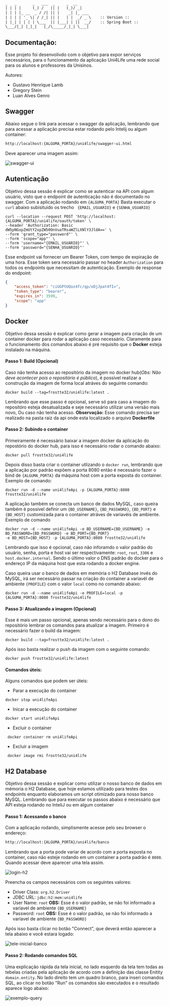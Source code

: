 ```txt
_   _       _   ___  _     _  __
| | | |     (_) /   || |   (_)/ _|
| | | |_ __  _ / /| || |    _| |_ ___
| | | | '_ \| / /_| || |   | |  _/ _ \    :: Version ::                    (v1.0.0)
| |_| | | | | \___  || |___| | ||  __/    :: Spring Boot ::                (v2.4.3)
\___/|_| |_|_|   |_/\_____/_|_| \___|

```

## Documentação:

Esse projeto foi desenvolivdo com o objetivo para expor serviços necessários, para o funcionamento
da aplicação Uni4Life uma rede social para os alunos e professores da Unisinos.

Autores:

 - Gustavo Henrique Lamb
 - Gregory Stein
 - Luan Alves Genro

## Swagger

Abaixo segue o link para acessar o swagger da aplicação, lembrando que para acessar a aplicação precisa estar 
rodando pelo Intelij ou algum container:

```txt
http://localhost:{ALGUMA_PORTA}/uni4life/swagger-ui.html
```
Deve aparecer uma imagem assim:

![swagger-ui](doc/swagger-ui.png "Exemplo da tela inical do swagger.")

## Autenticação
Objetivo dessa sessão é explicar como se autenticar na API com algum usuário, visto que o endpoint de autenticação 
não é documentado no swagger. Com a aplicação rodando em `{ALGUMA_PORTA}` Basta executar o `curl` abaixo subisituido os 
trecho `
{EMAIL_USUARIO}` e `{SENHA_USUARIO}`

````curl
curl --location --request POST 'http://localhost:{ALGUMA_PORTA}/uni4life/oauth/token' \
--header 'Authorization: Basic dW5pNGxpZmUtY2xpZW50OnVuaTRsaWZlLXNlY3JldA==' \
--form 'grant_type="password"' \
--form 'scope="app"' \
--form 'username="{EMAIL_USUARIO}"' \
--form 'password="{SENHA_USUARIO}"'
````

Esse endpoint vai fornecer um Bearer Token, com tempo de expiração de uma hora. Esse token sera necessário passar no 
header `Authorization` para todos os endpoints que necessitam de autenticação. Exemplo de response do endpoint:

```json
{
    "access_token": "ciUGPtUQoz4fc/qp/oDjJpat4fI=",
    "token_type": "bearer",
    "expires_in": 3599,
    "scope": "app"
}
```

## Docker

Objetivo dessa sessão é explicar como gerar a imagem para criação de um container docker para rodar
a aplicação caso necessário. Claramente para o funcionamento dos comandos abaixo é pré requisito
que o **Docker** esteja instalado na máquina.

#### Passo 1: Build (Opcional)
Caso não tenha acesso ao repositório da imagem no docker hub(_Obs: Não deve acontecer pois o repositório é público_),
é possível realizar a construção da imagem de forma local atráves do seguinte comando:

```docker
docker build --tag=frostte32/uni4life:latest .
```

Lembrando que esse passo é opcional, serve só para caso a imagem do repositóro esteja desatualizada e seje 
necessário utilizar uma versão mais novo, Ou caso não tenha acesso. **Observação:** Esse comando precisa ser 
realizado na pasta raiz da api 
onde esta localizado o arquivo **Dockerfile**

#### Passo 2: Subindo o container

Primeiramente é necessário baixar a imagem docker da aplicação do repostório do docker hub, para isso é necessário 
rodar o comando abaixo:

```docker
docker pull frostte32/uni4life
```

Depois disso basta criar o container utlizando o `docker run`, lembrando que a aplicação por padrão expõem a porta 
8080 então é necessário fazer o bind de `{ALGUMA_PORTA}` da máquina host com a porta exposta do container. Exemplo 
de comando:

```docker
docker run -d --name uni4lifeApi -p {ALGUMA_PORTA}:8080 frostte32/uni4life
```

A aplicação também se conecta um banco de dados MySQL, caso queira  também é possível definir um `{BD_USERNAME}`, 
`{BD_PASSWORD}`, `{BD_PORT}` e `{BD_HOST}` customizada para o container atráves de variavéis de ambiente. 
Exemplo de 
comando

```docker
docker run -d --name uni4lifeApi -e BD_USERNAME={BD_USERNAME} -e BD_PASSWORD={BD_PASSWORD} -e BD_PORT={BD_PORT}
-e BD_HOST={BD_HOST} -p {ALGUMA_PORTA}:8080 frostte32/uni4life
```

Lembrando que isso é opcional, caso não inforamdo o valor padrão do usuário, senha, porta e host vai ser 
respectivamente: `root`, `root`, `3306` e `host.docker.internal`. Sendo o último valor o DNS padrão do docker para o 
endereço IP da máquina host que esta rodando a docker engine.

Caso queira usar o banco de dados em memória o H2 Database invés do MySQL, irá ser necessário passar na criação do 
container a variavél de ambiente `{PROFILE}` com o valor `local` como no comando abaixo:

```docker
docker run -d --name uni4lifeApi -e PROFILE=local -p {ALGUMA_PORTA}:8080 frostte32/uni4life
```

#### Passo 3: Atualizando a imagem (Opcional)

Esse é mais um passo opcional, apenas sendo necessário para o dono do repositório lembrar os comandos para 
atualizar a imagem. Primeiro é necessário fazer o build da imagem:

```docker
docker build --tag=frostte32/uni4life:latest .
```

Após isso basta realizar o push da imagem com o seguinte comando:

```docker
docker push frostte32/uni4life:latest 
```

#### Comandos úteis:

Alguns comandos que podem ser úteis:

- Parar a execução do container

```docker
docker stop uni4lifeApi
```
- Inicar a execução do container

```docker
docker start uni4lifeApi
```

- Excluir o container

```docker
 docker container rm uni4lifeApi
```

- Excluir a imagem
```docker
 docker image rmi frostte32/uni4life
```

## H2 Database

Objetivo dessa sessão e explicar como utilizar o nosso banco de dados em mémoria o H2 Database, que hoje estamos 
utilizado para testes dos endpoints enquanto elaboramos um script otimizado para nosso banco MySQL. Lembrando que 
para executar os passos abaixo é necessário que API esteja rodando no InteliJ ou em algum container

#### Passo 1: Acessando o banco

Com a aplicação rodando, simplismente acesse pelo seu browser o endereço:

```txt
http://localhost:{ALGUMA_PORTA}/uni4life/banco
```
Lembrando que a porta pode variar de acordo com a porta exposta no container, caso não esteje rodando em um 
container a porta padrão é `8080`. Quando acessar deve aparecer uma tela assim.

![login-h2](doc/login-h2.png "Tela de login do H2.")

Preencha os campos necessários com os seguintes valores:

- Driver Class: `org.h2.Driver`
- JDBC URL: `jdbc:h2:mem:uni4life`
- User Name: `root` **OBS:** Esse é o valor padrão, se não foi informado a varíavel de ambiente `{BD_USERNAME}`
- Password: `root` **OBS:** Esse é o valor padrão, se não foi informado a varíavel de ambiente `{BD_PASSWORD}`

Após isso basta clicar no botão "Connect", que  deverá então aparecer a tela abaixo e você estara logado:

![tele-inicial-banco](doc/tela-inicial-banco.png "Tela inicial do banco H2 Database.")

#### Passo 2: Rodando comandos SQL

Uma explicação rápida da tela inicial, no lado esquerdo da tela tem todas as tebelas criadas pela aplicação de 
acordo com a definição das classe Enitity `domain.entity`. No lado direito tem um quadro branco, para inseri 
comandos SQL, ao clicar no botão "Run" os comandos são executados e o resultado aparece logo abaixo:

![exemplo-query](doc/exemplo-query.png "Exemplo para executar as Query.")

